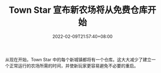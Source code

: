 ﻿---
title: "Town Star 宣布新农场将从免费仓库开始"
date: 2022-02-09T21:57:40+08:00
lastmod: 2022-02-09T16:45:40+08:00
draft: false
authors: ["Belle"]
description: "从现在开始，Town Star 中的每个新城镇都将有一个仓库。这大大减少了建立一个正常运行的农场所需的时间，并使新玩家更容易避免不必要的重启。"
featuredImage: "town-star-announces-new-farms-will-start-with-a-free-storehouse.jpg"
tags: ["Virtual World","虚拟世界","Play to Earn"]
categories: ["news"]
news: ["虚拟世界"]
weight: 
lightgallery: true
pinned: false
recommend: false
recommend1: false
---

从现在开始，Town Star 中的每个新城镇都将有一个仓库。这大大减少了建立一个正常运行的农场所需的时间，并使新玩家更容易避免不必要的重启。

<!--more-->

